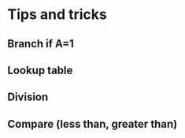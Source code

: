 # Tips and tricks

## Branch if A=1

## Lookup table

## Division

## Compare (less than, greater than)
